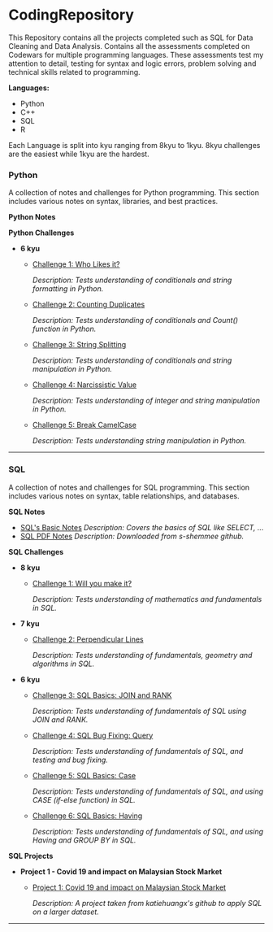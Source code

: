 # CodingRepository
This Repository contains all the projects completed such as SQL for Data Cleaning and Data Analysis.
Contains all the assessments completed on Codewars for multiple programming languages.
These assessments test my attention to detail, testing for syntax and logic errors, problem solving and technical skills related to programming.

**Languages:**
- Python
- C++
- SQL
- R

Each Language is split into kyu ranging from 8kyu to 1kyu.
8kyu challenges are the easiest while 1kyu are the hardest.

### Python

  A collection of notes and challenges for Python programming. This section includes various notes on syntax, libraries, and best practices. 

  **Python Notes**  

  **Python Challenges**  

   - **6 kyu**
        - [Challenge 1: Who Likes it?](Python/6kyu/who_likes_it.py) 

          *Description: Tests understanding of conditionals and string formatting in Python.*

        - [Challenge 2: Counting Duplicates](Python/6kyu/Counting%20Duplicates.py) 

          *Description: Tests understanding of conditionals and Count() function in Python.*

        - [Challenge 3: String Splitting](Python/6kyu/String%20Splitting.py) 

          *Description: Tests understanding of conditionals and string manipulation in Python.*

        - [Challenge 4: Narcissistic Value](Python/6kyu/Narcissistic%20Value.py) 

          *Description: Tests understanding of integer and string manipulation in Python.*

        - [Challenge 5: Break CamelCase](Python/6kyu/Break%20CamelCase.py) 

          *Description: Tests understanding string manipulation in Python.*
     
---
### SQL

  A collection of notes and challenges for SQL programming. This section includes various notes on syntax, table relationships, and databases.

  **SQL Notes**  
  - [SQL's Basic Notes](SQL/Notes/SQL_notes.md) *Description: Covers the basics of SQL like SELECT, ...*
  - [SQL PDF Notes](<SQL/Notes/SQL Notes PDF.pdf>) *Description: Downloaded from s-shemmee github.*


  **SQL Challenges**
  
  - **8 kyu**
    - [Challenge 1: Will you make it?](SQL/8kyu/Will%20you%20make%20it.sql)

      *Description: Tests understanding of mathematics and fundamentals in SQL.*

  - **7 kyu**
    - [Challenge 2: Perpendicular Lines](SQL/7kyu/Perpendicular%20Lines.sql)

      *Description: Tests understanding of fundamentals, geometry and algorithms in SQL.*

  - **6 kyu**
    - [Challenge 3: SQL Basics: JOIN and RANK](SQL/6kyu/SQL%20BASICS%20-%20JOIN%20and%20RANK.sql)

      *Description: Tests understanding of fundamentals of SQL using JOIN and RANK.*

    - [Challenge 4: SQL Bug Fixing: Query](SQL/6kyu/SQL%20Bug%20Fixing%20-%20Query.sql)

      *Description: Tests understanding of fundamentals of SQL, and testing and bug fixing.*

    - [Challenge 5: SQL Basics: Case](SQL/6kyu/SQL%20Basics%20-%20Case.sql)

      *Description: Tests understanding of fundamentals of SQL, and using CASE (if-else function) in SQL.*

    - [Challenge 6: SQL Basics: Having](SQL/6kyu/SQL%20Basics%20-%20Having.sql)

      *Description: Tests understanding of fundamentals of SQL, and using Having and GROUP BY in SQL.*

  **SQL Projects**

  - **Project 1 - Covid 19 and impact on Malaysian Stock Market**
  
    - [Project 1: Covid 19 and impact on Malaysian Stock Market](SQL/6kyu/Projects/Covid19/)

      *Description: A project taken from katiehuangx's github to apply SQL on a larger dataset.*



---
  


